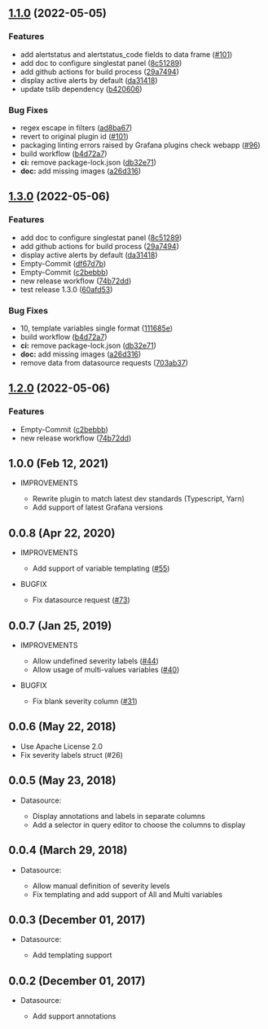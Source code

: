 ## [1.1.0](https://www.github.com/camptocamp/grafana-prometheus-alertmanager-datasource/compare/v1.0.0...v1.1.0) (2022-05-05)


### Features

* add alertstatus and alertstatus_code fields to data frame ([#101](https://github.com/camptocamp/grafana-prometheus-alertmanager-datasource/pull/101))
* add doc to configure singlestat panel ([8c51289](https://www.github.com/camptocamp/grafana-prometheus-alertmanager-datasource/commit/8c5128940c2baf97ac4118461cb2684170d82a40))
* add github actions for build process ([29a7494](https://www.github.com/camptocamp/grafana-prometheus-alertmanager-datasource/commit/29a7494d8ea864545612f1300970f3f80edb4698))
* display active alerts by default ([da31418](https://www.github.com/camptocamp/grafana-prometheus-alertmanager-datasource/commit/da31418b3aaf83931466656f1801f093491941b3))
* update tslib dependency ([b420606](https://www.github.com/camptocamp/grafana-prometheus-alertmanager-datasource/commit/b4206069fefca48d9c2555e7bb6d50a2de33471f))


### Bug Fixes

* regex escape in filters ([ad8ba67](https://www.github.com/camptocamp/grafana-prometheus-alertmanager-datasource/commit/ad8ba678ef80cf6889ca916671cd1bc9acbf43aa))
* revert to original plugin id ([#101](https://github.com/camptocamp/grafana-prometheus-alertmanager-datasource/pull/101))
* packaging linting errors raised by Grafana plugins check webapp ([#96](https://github.com/camptocamp/grafana-prometheus-alertmanager-datasource/pull/96))
* build workflow ([b4d72a7](https://www.github.com/camptocamp/grafana-prometheus-alertmanager-datasource/commit/b4d72a74782a572d91fc08356185ad65bf010030))
* **ci:** remove package-lock.json ([db32e71](https://www.github.com/camptocamp/grafana-prometheus-alertmanager-datasource/commit/db32e712ee1c6151ddbc5be6032e3d198e3e9800))
* **doc:** add missing images ([a26d316](https://www.github.com/camptocamp/grafana-prometheus-alertmanager-datasource/commit/a26d316a3067d72cc615937a683401ad9e0ed247))


## [1.3.0](https://github.com/hbollon/grafana-prometheus-alertmanager-datasource/compare/v1.2.0...v1.3.0) (2022-05-06)


### Features

* add doc to configure singlestat panel ([8c51289](https://github.com/hbollon/grafana-prometheus-alertmanager-datasource/commit/8c5128940c2baf97ac4118461cb2684170d82a40))
* add github actions for build process ([29a7494](https://github.com/hbollon/grafana-prometheus-alertmanager-datasource/commit/29a7494d8ea864545612f1300970f3f80edb4698))
* display active alerts by default ([da31418](https://github.com/hbollon/grafana-prometheus-alertmanager-datasource/commit/da31418b3aaf83931466656f1801f093491941b3))
* Empty-Commit ([df67d7b](https://github.com/hbollon/grafana-prometheus-alertmanager-datasource/commit/df67d7bba3b3acd8b0595789717a35abc2da257d))
* Empty-Commit ([c2bebbb](https://github.com/hbollon/grafana-prometheus-alertmanager-datasource/commit/c2bebbb7ebcaf1ba97fce947f591b7ddbd0a1deb))
* new release workflow ([74b72dd](https://github.com/hbollon/grafana-prometheus-alertmanager-datasource/commit/74b72dd5e23886c8f9ddee2272f5b526db3ff3fd))
* test release 1.3.0 ([60afd53](https://github.com/hbollon/grafana-prometheus-alertmanager-datasource/commit/60afd537855bb37c4aadf33f176c677661caddb1))


### Bug Fixes

* 10, template variables single format ([111685e](https://github.com/hbollon/grafana-prometheus-alertmanager-datasource/commit/111685ed46782fb2b9ac057b1a5c3347ee4361fb))
* build workflow ([b4d72a7](https://github.com/hbollon/grafana-prometheus-alertmanager-datasource/commit/b4d72a74782a572d91fc08356185ad65bf010030))
* **ci:** remove package-lock.json ([db32e71](https://github.com/hbollon/grafana-prometheus-alertmanager-datasource/commit/db32e712ee1c6151ddbc5be6032e3d198e3e9800))
* **doc:** add missing images ([a26d316](https://github.com/hbollon/grafana-prometheus-alertmanager-datasource/commit/a26d316a3067d72cc615937a683401ad9e0ed247))
* remove data from datasource requests ([703ab37](https://github.com/hbollon/grafana-prometheus-alertmanager-datasource/commit/703ab377ce31183d69545e7a6359749d4d00ecc3))

## [1.2.0](https://github.com/hbollon/grafana-prometheus-alertmanager-datasource/compare/v1.1.0...v1.2.0) (2022-05-06)


### Features

* Empty-Commit ([c2bebbb](https://github.com/hbollon/grafana-prometheus-alertmanager-datasource/commit/c2bebbb7ebcaf1ba97fce947f591b7ddbd0a1deb))
* new release workflow ([74b72dd](https://github.com/hbollon/grafana-prometheus-alertmanager-datasource/commit/74b72dd5e23886c8f9ddee2272f5b526db3ff3fd))

## 1.0.0 (Feb 12, 2021)

- IMPROVEMENTS

  * Rewrite plugin to match latest dev standards (Typescript, Yarn)
  * Add support of latest Grafana versions

## 0.0.8 (Apr 22, 2020)

- IMPROVEMENTS

  * Add support of variable templating ([#55](https://github.com/camptocamp/grafana-prometheus-alertmanager-datasource/pull/55))

- BUGFIX

  * Fix datasource request ([#73](https://github.com/camptocamp/grafana-prometheus-alertmanager-datasource/pull/73))

## 0.0.7 (Jan 25, 2019)

- IMPROVEMENTS

  * Allow undefined severity labels ([#44](https://github.com/camptocamp/grafana-prometheus-alertmanager-datasource/issues/44))
  * Allow usage of multi-values variables ([#40](https://github.com/camptocamp/grafana-prometheus-alertmanager-datasource/issues/40))

- BUGFIX

  * Fix blank severity column ([#31](https://github.com/camptocamp/grafana-prometheus-alertmanager-datasource/issues/31))

## 0.0.6 (May 22, 2018)

  * Use Apache License 2.0
  * Fix severity labels struct (#26)

## 0.0.5 (May 23, 2018)

- Datasource:

  * Display annotations and labels in separate columns
  * Add a selector in query editor to choose the columns to display

## 0.0.4 (March 29, 2018)

- Datasource:

  * Allow manual definition of severity levels
  * Fix templating and add support of All and Multi variables

## 0.0.3 (December 01, 2017)

- Datasource:

  * Add templating support

## 0.0.2 (December 01, 2017)

- Datasource:
  
  * Add support annotations
